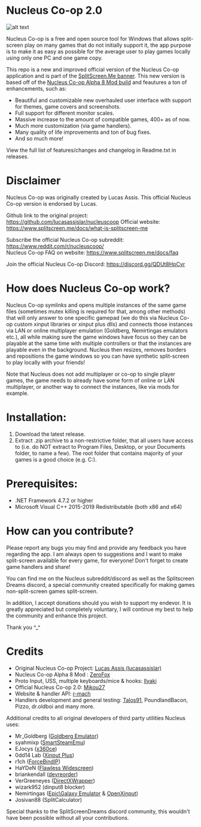 # Nucleus Co-op 2.0 

![alt text](https://repository-images.githubusercontent.com/459159665/a4bddd2a-c47a-485c-9f18-55165b217533)

Nucleus Co-op is a free and open source tool for Windows that allows split-screen play on many games that do not initially support it, the app purpose is to make it as easy as possible for the average user to play games locally using only one PC and one game copy. 

This repo is a new and improved official version of the Nucleus Co-op application and is part of the [SplitScreen.Me banner](https://www.splitscreen.me/docs/what-is-splitscreen-me). This new version is based off of the [Nucleus Co-op Alpha 8 Mod build](https://github.com/ZeroFox5866/nucleuscoop) and feautures a ton of enhancements, such as:

- Beautiful and customizable new overhauled user interface with support for themes, game covers and screenshots.
- Full support for different monitor scales.
- Massive increase to the amount of compatible games, 400+ as of now.
- Much more customization (via game handlers).
- Many quality of life improvements and ton of bug fixes.
- And so much more!

View the full list of features/changes and changelog in Readme.txt in releases.

# Disclaimer
Nucleus Co-op was originally created by Lucas Assis. This official Nucleus Co-op version is endorsed by Lucas. 

Github link to the original project: https://github.com/lucasassislar/nucleuscoop
Official website: https://www.splitscreen.me/docs/what-is-splitscreen-me

Subscribe the official Nucleus Co-op subreddit: https://www.reddit.com/r/nucleuscoop/   
Nucleus Co-op FAQ on website: https://www.splitscreen.me/docs/faq

Join the official Nucleus Co-op Discord: https://discord.gg/QDUt8HpCvr

# How does Nucleus Co-op work?
Nucleus Co-op symlinks and opens multiple instances of the same game files (sometimes mutex killing is required for that, among other methods) that will only answer to one specific gamepad (we do this via Nucleus Co-op custom xinput libraries or xinput plus dlls) and connects those instances via LAN or online multiplayer emulation (Goldberg, Nemirtingas emulators etc.), all while making sure the game windows have focus so they can be playable at the same time with multiple controllers or that the instances are playable even in the background. Nucleus then resizes, removes borders and repositions the game windows so you can have synthetic split-screen to play locally with your friends!

Note that Nucleus does not add multiplayer or co-op to single player games, the game needs to already have some form of online or LAN multiplayer, or another way to connect the instances, like via mods for example.

# Installation:
1. Download the latest release. 
2. Extract .zip archive to a non-restrictive folder, that all users have access to (i.e. do NOT extract to Program Files, Desktop, or your Documents folder, to name a few). The root folder that contains majority of your games is a good choice (e.g. C:\).

# Prerequisites:
- .NET Framework 4.7.2 or higher  
- Microsoft Visual C++ 2015-2019 Redistributable (both x86 and x64)

# How can you contribute?
Please report any bugs you may find and provide any feedback you have regarding the app. I am always open to suggestions and I want to make split-screen available for every game, for everyone! Don't forget to create game handlers and share!

You can find me on the Nucleus subreddit/discord as well as the Splitscreen Dreams discord, a special community created specifically for making games non-split-screen games split-screen. 

In addition, I accept donations should you wish to support my endevor. It is greatly appreciated but completely voluntary, I will continue my best to help the community and enhance this project.

Thank you ^_^

# Credits
- Original Nucleus Co-op Project: [Lucas Assis (lucasassislar)](https://github.com/lucasassislar)  
- Nucleus Co-op Alpha 8 Mod : [ZeroFox](https://github.com/ZeroFox5866)  
- Proto Input, USS, multiple keyboards/mice & hooks: [Ilyaki](https://github.com/Ilyaki)  
- Official Nucleus Co-op 2.0: [Mikou27](https://github.com/Mikou27) 
- Website & handler API: [r-mach](https://github.com/r-mach)  
- Handlers development and general testing: [Talos91](https://github.com/Talos910), PoundlandBacon, Pizzo, dr.oldboi and many more.
  
Additional credits to all original developers of third party utilities Nucleus uses:
- Mr_Goldberg ([Goldberg Emulator](https://gitlab.com/Mr_Goldberg/goldberg_emulator))
- syahmixp ([SmartSteamEmu](https://github.com/MAXBURAOT/SmartSteamEmu))
- EJocys ([x360ce](https://github.com/x360ce/x360ce))
- 0dd14 Lab ([Xinput Plus](https://sites.google.com/site/0dd14lab/xinput-plus))
- r1ch ([ForceBindIP](https://r1ch.net/projects/forcebindip))
- HaYDeN ([Flawless Widescreen](https://www.flawlesswidescreen.org/))
- briankendall ([devreorder](https://github.com/briankendall/devreorder))
- VerGreeneyes ([DirectXWrapper](https://community.pcgamingwiki.com/files/file/87-the-bards-tale-2005-windowed-mode/))
- wizark952 (dinput8 blocker)
- Nemirtingas ([Epic\Galaxy Emulator](https://gitlab.com/Nemirtingas) & [OpenXinput](https://github.com/Nemirtingas/OpenXinput))
- Josivan88 (SplitCalculator)

Special thanks to the SplitScreenDreams discord community, this wouldn't have been possible without all your contributions.

